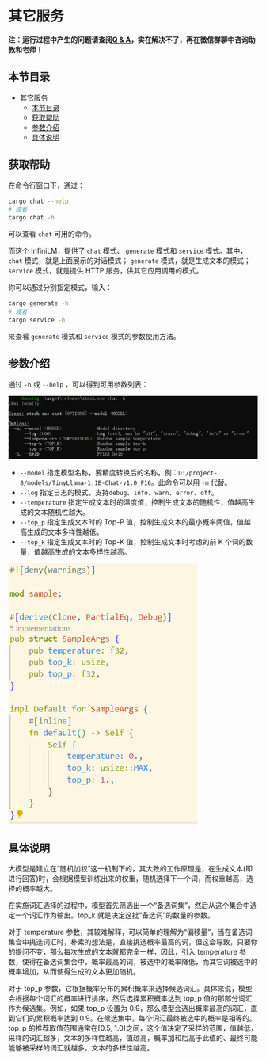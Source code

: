 # 其它服务

**注：运行过程中产生的问题请查阅[Q & A](./problem.md)，实在解决不了，再在微信群聊中咨询助教和老师！**

## 本节目录

- [其它服务](#其它服务)
  - [本节目录](#本节目录)
  - [获取帮助](#获取帮助)
  - [参数介绍](#参数介绍)
  - [具体说明](#具体说明)

## 获取帮助

在命令行窗口下，通过：

```bash
cargo chat --help
# 或者
cargo chat -h
```

可以查看 `chat` 可用的命令。

而这个 InfiniLM，提供了 `chat` 模式、 `generate` 模式和 `service` 模式。其中， `chat` 模式，就是上面展示的对话模式； `generate` 模式，就是生成文本的模式； `service` 模式，就是提供 HTTP 服务，供其它应用调用的模式。

你可以通过分别指定模式，输入：

```bash
cargo generate -h
# 或者
cargo service -h
```

来查看 `generate` 模式和 `service` 模式的参数使用方法。

## 参数介绍

通过 `-h` 或 `--help` ，可以得到可用参数列表：

![](./resources/参数列表.png)

- `--model` 指定模型名称，要精度转换后的名称，例：`D:/project-8/models/TinyLlama-1.1B-Chat-v1.0_F16`。此命令可以用 `-m` 代替。
- `--log` 指定日志的模式，支持`debug`、`info`、`warn`、`error`、`off`。
- `--temperature` 指定生成文本时的温度值，控制生成文本的随机性，值越高生成的文本随机性越大。
- `--top_p` 指定生成文本时的 Top-P 值，控制生成文本的最小概率阈值，值越高生成的文本多样性越低。
- `--top_k` 指定生成文本时的 Top-K 值，控制生成文本时考虑的前 K 个词的数量，值越高生成的文本多样性越高。

![](./resources/默认参数情况.png)

## 具体说明

大模型是建立在“随机加权”这一机制下的，其大致的工作原理是，在生成文本(即进行回答)时，会根据模型训练出来的权重，随机选择下一个词，而权重越高，选择的概率越大。

在实施词汇选择的过程中，模型首先筛选出一个“备选词集”，然后从这个集合中选定一个词汇作为输出。top_k 就是决定这批“备选词”的数量的参数。

对于 temperature 参数，其较难解释，可以简单的理解为“偏移量”，当在备选词集合中挑选词汇时，朴素的想法是，直接挑选概率最高的词，但这会导致，只要你的提问不变，那么每次生成的文本就都完全一样，因此，引入 temperature 参数，使得在备选词集合中，概率最高的词，被选中的概率降低，而其它词被选中的概率增加，从而使得生成的文本更加随机。

对于 top_p 参数，它根据概率分布的累积概率来选择候选词汇。具体来说，模型会根据每个词汇的概率进行排序，然后选择累积概率达到 top_p 值的那部分词汇作为候选集。例如，如果 top_p 设置为 0.9，那么模型会选出概率最高的词汇，直到它们的累积概率达到 0.9。在候选集中，每个词汇最终被选中的概率是相等的。top_p 的推荐取值范围通常在[0.5, 1.0]之间，这个值决定了采样的范围，值越低，采样的词汇越多，文本的多样性越高，值越高，概率加和后高于此值的、最终可能能够被采样的词汇就越多，文本的多样性越高。
